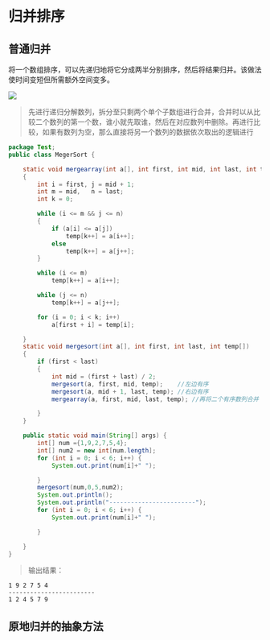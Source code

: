 # 归并排序
## 普通归并
将一个数组排序，可以先递归地将它分成两半分别排序，然后将结果归并。该做法使时间变短但所需额外空间变多。

![](http://bubkoo.qiniudn.com/merge-sort-example-300px.gif)

>先进行递归分解数列，拆分至只剩两个单个子数组进行合并，合并时以从比较二个数列的第一个数，谁小就先取谁，然后在对应数列中删除。再进行比较，如果有数列为空，那么直接将另一个数列的数据依次取出的逻辑进行
```java
package Test;
public class MegerSort {

    static void mergearray(int a[], int first, int mid, int last, int temp[])
    {
        int i = first, j = mid + 1;
        int m = mid,   n = last;
        int k = 0;

        while (i <= m && j <= n)
        {
            if (a[i] <= a[j])
                temp[k++] = a[i++];
            else
                temp[k++] = a[j++];
        }

        while (i <= m)
            temp[k++] = a[i++];

        while (j <= n)
            temp[k++] = a[j++];

        for (i = 0; i < k; i++)
            a[first + i] = temp[i];

    }
    static void mergesort(int a[], int first, int last, int temp[])
    {
        if (first < last)
        {
            int mid = (first + last) / 2;
            mergesort(a, first, mid, temp);    //左边有序
            mergesort(a, mid + 1, last, temp); //右边有序
            mergearray(a, first, mid, last, temp); //再将二个有序数列合并

        }
    }

    public static void main(String[] args) {
        int[] num ={1,9,2,7,5,4};
        int[] num2 = new int[num.length];
        for (int i = 0; i < 6; i++) {
            System.out.print(num[i]+" ");

        }
        mergesort(num,0,5,num2);
        System.out.println();
        System.out.println("------------------------");
        for (int i = 0; i < 6; i++) {
            System.out.print(num[i]+" ");

        }

    }
}

```
>输出结果：
```
1 9 2 7 5 4 
------------------------
1 2 4 5 7 9 
```


## 原地归并的抽象方法

